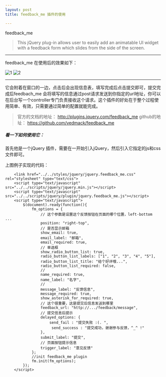 ```yaml
---
layout: post
title: feedback_me 插件的使用

---
```


feedback_me

> This jQuery plug-in allows user to easily add an animatable UI widget with a feedback form which slides from the side of the screen.

---


feedback_me 在使用后的效果如下：

![1](https://cloud.githubusercontent.com/assets/5568742/5056362/a681f7e6-6cba-11e4-9eb2-bdcb2bf2d18d.png)
![2](https://cloud.githubusercontent.com/assets/5568742/5056363/c164806a-6cba-11e4-9f83-f38c9e18653a.png)

---

它会附着在窗口的一边，点击后会出现信息表，填写完成后点击提交即可，提交完成后feedbach_me 会将填写的信息通过post请求发送到你指定的url地址，你可以在后台写一个controller专门负责接收这个请求。这个插件的好处在于整个过程使用简单、有效，只需要通过简单的配置就能完成。

> 官方的文档的地址： http://plugins.jquery.com/feedback_me 
> github的地址： https://github.com/vedmack/feedback_me

##### 看一下如何使用它：

首先他是一个jQuery 插件，需要在一开始引入jQuery，然后引入它指定的js和css文件即可。

上图例子实现的代码：

```
	<link href="../../styles/jquery/jquery.feedback_me.css" rel="stylesheet" type="text/css">
	<script type="text/javascript" src="../../scripts/jquery/jquery.min.js"></script>
	<script type="text/javascript" src="../../scripts/jquery/plugin/jquery.feedback_me.js"></script>
	<script type="text/javascript">
		$(document).ready(function(){
    		fm_options = {
    			// 这个参数是设置这个反馈按钮在页面的哪个位置，left-bottom ...
        		position: "right-top",
        		// 是否显示邮箱
        		show_email: true,
        		email_label: "邮箱",
        		email_required: true,
        		// 单选框
       			show_radio_button_list: true,
       			radio_button_list_labels: ["1", "2", "3", "4", "5"],
   				radio_button_list_title: "给个好评哦...",
   				radio_button_list_required: false,
   				//
   				name_required: true,
        		name_label: "名字",
    			// 
    			message_label: "反馈信息",
    			message_required: true,
        		show_asterisk_for_required: true,
        		// 这个很重要，这是提交后信息发送到哪里
        		feedback_url: "http://.../feedback/message",
        		// 提交信息后提示
        		delayed_options: {
            		send_fail : "提交失败 :(. ",
           			 send_success : "提交成功，谢谢参与反馈，^_^ !"
        		},
        		submit_label: "提交",
    			// 页面按钮提示信息
    			trigger_label: "意见反馈"
    		};
    		//init feedback_me plugin
    		fm.init(fm_options);
		});
	</script>
```